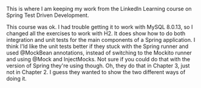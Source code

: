 This is where I am keeping my work from the LinkedIn Learning course on Spring
Test Driven Development.

This course was ok.  I had trouble getting it to work with MySQL 8.0.13, so I
changed all the exercises to work with H2.  It does show how to do both
integration and unit tests for the main components of a Spring application.  I
think I'ld like the unit tests better if they stuck with the Spring runner and
used @MockBean annotations, instead of switching to the Mockito runner and using
@Mock and InjectMocks.  Not sure if you could do that with the version of Spring
they're using though.  Oh, they do that in Chapter 3, just not in Chapter 2.  I
guess they wanted to show the two different ways of doing it. 
